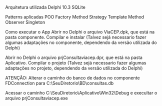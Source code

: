 Arquitetura utilizada
Delphi 10.3
SQLite

Patterns aplicadas
POO
Factory Method
Strategy
Template Method
Observer
Singleton


Como executar o App
Abrir no Delphi o arquivo ViaCEP.dpk, que está na pasta componente. Compilar e instalar 
(Talvez sejá necessario fazer algumas adaptações no componente, dependendo da versão utilizada do Delphi)

Abrir no Delphi o arquivo prjConsultaviacep.dpr, que está na pasta Aplicativo. Compilar o projeto 
(Talvez sejá necessario fazer algumas adaptações no projeto, dependendo da versão utilizada do Delphi)

ATENÇÂO: Alterar o caminho do banco de dados no componente FDConnection para C:\SeuDiretorio\BD\consultas.db 

Acessar o caminho C:\SeuDiretorio\Aplicativo\Win32\Debug e execultar o arquivo prjConsultaviacep.exe
